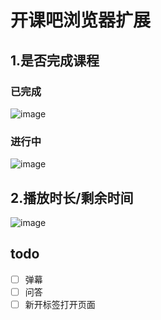 # 开课吧浏览器扩展

## 1.是否完成课程
### 已完成
![image](https://user-images.githubusercontent.com/5175751/137658341-6902b0ec-6490-4f39-931e-3cdaa9653c73.png)
### 进行中
![image](https://user-images.githubusercontent.com/5175751/137658690-93acdf21-e8df-4637-a4e4-883715944b5e.png)

## 2.播放时长/剩余时间
![image](https://user-images.githubusercontent.com/5175751/137658422-2b8809ce-c9ff-4861-adc9-52c71d92b90c.png)

## todo

- [ ] 弹幕
- [ ] 问答
- [ ] 新开标签打开页面
